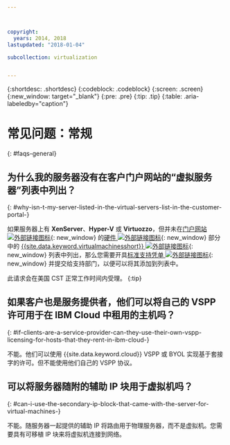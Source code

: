 ```yaml
---



copyright:
  years: 2014, 2018
lastupdated: "2018-01-04"

subcollection: virtualization


---
```


{:shortdesc: .shortdesc}
{:codeblock: .codeblock}
{:screen: .screen}
{:new_window: target="_blank"}
{:pre: .pre}
{:tip: .tip}
{:table: .aria-labeledby="caption"}

# 常见问题：常规
{: #faqs-general}

## 为什么我的服务器没有在客户门户网站的“虚拟服务器”列表中列出？
{: #why-isn-t-my-server-listed-in-the-virtual-servers-list-in-the-customer-portal-}

如果服务器上有 **XenServer**、**Hyper-V** 或 **Virtuozzo**，但并未在[门户网站 ![外部链接图标](../../icons/launch-glyph.svg "外部链接图标")](https://manage.softlayer.com/){: new_window} 的[硬件 ![外部链接图标](../../icons/launch-glyph.svg "外部链接图标")](https://manage.softlayer.com/Hardware/configuration){: new_window} 部分中的 [{{site.data.keyword.virtualmachinesshort}} ![外部链接图标](../../icons/launch-glyph.svg "外部链接图标")](https://manage.softlayer.com/Virtual/live){: new_window} 列表中列出，那么您需要开具[标准支持凭单 ![外部链接图标](../../icons/launch-glyph.svg "外部链接图标")](https://manage.softlayer.com/Support/addTicket){: new_window} 并提交给支持部门，以便可以将其添加到列表中。

此请求会在美国 CST 正常工作时间内受理。
{:tip}

## 如果客户也是服务提供者，他们可以将自己的 VSPP 许可用于在 IBM Cloud 中租用的主机吗？
{: #if-clients-are-a-service-provider-can-they-use-their-own-vspp-licensing-for-hosts-that-they-rent-in-ibm-cloud-}

不能。他们可以使用 {{site.data.keyword.cloud}} VSPP 或 BYOL 实现基于套接字的许可。但不能使用他们自己的 VSPP 协议。

## 可以将服务器随附的辅助 IP 块用于虚拟机吗？
{: #can-i-use-the-secondary-ip-block-that-came-with-the-server-for-virtual-machines-}

不能。随服务器一起提供的辅助 IP 将路由用于物理服务器，而不是虚拟机。您需要具有可移植 IP 块来将虚拟机连接到网络。
